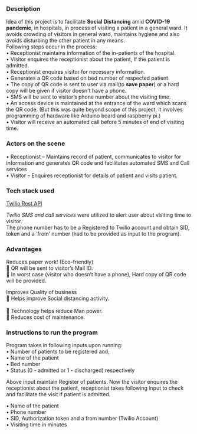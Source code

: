 ### Description

Idea of this project is to facilitate **Social Distancing** amid **COVID-19 pandemic**, in hospitals, in process of visiting a patient in a general ward. It avoids crowding of visitors in general ward, maintains hygiene and also avoids disturbing the other patient in any means. <br>
Following steps occur in the process: <br>
  • Receptionist maintains information of the in-patients of the hospital. <br/>
  • Visitor enquires the receptionist about the patient, If the patient is admitted. <br/>
  • Receptionist enquires visitor for necessary information. <br/>
  • Generates a QR code based on bed number of respected patient. <br/>
  • The copy of QR code is sent to user via mail(to **save paper**) or a hard copy will be given if visitor doesn't have a phone.<br> 
  • SMS will be sent to visitor’s phone number about the visiting time. <br/>
  • An access device is maintained at the entrance of the ward which scans the QR code. (But this was quite beyond scope of this             project, it involves programming of hardware like Arduino board and raspberry pi.) <br/>
  • Visitor will receive an automated call before 5 minutes of end of visiting time. <br/>
  
  
  
### Actors on the scene <br/>

•	Receptionist – Maintains record of patient, communicates to visitor for information and generates QR code and facilitates automated SMS and Call services <br/>
•	Visitor –   Enquires receptionist for details of patient and visits patient. <br/>


### Tech stack used <br/>

[Twilio Rest API](https://www.twilio.com/) <br/>

*Twilio SMS and call services* were utilized to alert user about visiting time to visitor. <br/>
The phone number has to be a Registered to Twilio account and obtain SID, token and a ‘from’ number (had to be provided as input to the program). <br/>


### Advantages <br/>
 Reduces paper work! (Eco-friendly) <br/>
	QR will be sent to visitor’s Mail ID. <br/>
	In worst case (visitor who doesn’t have a phone), Hard copy of QR code will be provided. <br/>

 Improves Quality of business <br/>
 Helps improve Social distancing activity.<br/>  
	Technology helps reduce Man power. <br/>
	Reduces cost of maintenance. <br/>


### Instructions to run the program  <br/>

Program takes in following inputs upon running: <br/>
•	Number of patients to be registered and, <br/>
•	Name of the patient <br/>
•	Bed number <br/>
•	Status (0 - admitted or 1 - discharged) respectively  <br/>

Above input maintain Register of patients. Now the visitor enquires the receptionist about the patient, receptionist takes following input to check and facilitate the visit if patient is admitted. <br/>

•	Name of the patient  <br/>
•	Phone number  <br/>
•	SID, Authorization token and a from number (Twilio Account)  <br/>
•	Visiting time in minutes <br/>

